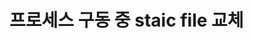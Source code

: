 [videoUrl]: https://show-me-the-video-example.herokuapp.com/example-video-07.mp4
[thumbnailUrl]: https://show-me-the-video-example.herokuapp.com/example-image-07.png
[tags]: idea,java,dx
[author]: me@aluc.io
[duration]: 01:58
[prev]: ./06-intellij-hot-swap.md
[next]: ./07-intellij-hot-replacement-static-resource.md
[createTime]: Jan-30-2019-2:23:00-GMT+0900

# 프로세스 구동 중 staic file 교체

